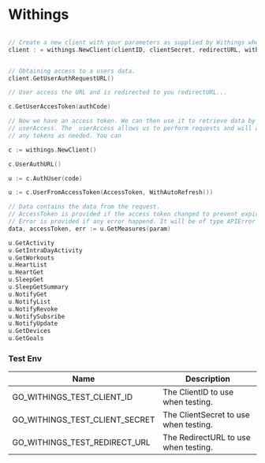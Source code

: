 # Withings


```go

// Create a new client with your parameters as supplied by Withings when registring your app.
client : = withings.NewClient(clientID, clientSecret, redirectURL, with...)


// Obtaining access to a users data.
client.GetUserAuthRequestURL()

// User access the URL and is redirected to you redirectURL... 

c.GetUserAccesToken(authCode)

// Now we have an access token. We can then use it to retrieve data by creating a new
// userAccess. The  userAccess allows us to perform requests and will automatically update
// any tokens as needed. You can

c := withings.NewClient()

c.UserAuthURL()

u := c.AuthUser(code)

u := c.UserFromAccessToken(AccessToken, WithAutoRefresh())

// Data contains the data from the request.
// AccessToken is provided if the access token changed to prevent expiry.
// Error is provided if any error happend. It will be of type APIError if the error was api related.
data, accessToken, err := u.GetMeasures(param)

u.GetActivity
u.GetIntraDayActivity
u.GetWorkouts
u.HeartList
u.HeartGet
u.SleepGet
u.SleepGetSummary
u.NotifyGet
u.NotifyList
u.NotifyRevoke
u.NotifySubsribe
u.NotifyUpdate
u.GetDevices
u.GetGoals


```

### Test Env 

|Name|Description|
|----|-----------|
|GO_WITHINGS_TEST_CLIENT_ID|The ClientID to use when testing.|
|GO_WITHINGS_TEST_CLIENT_SECRET|The ClientSecret to use when testing.|
|GO_WITHINGS_TEST_REDIRECT_URL|The RedirectURL to use when testing.|